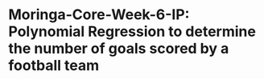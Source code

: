 # Moringa-Core-Week-6-IP: Polynomial Regression to determine the number of goals scored by a football team
